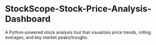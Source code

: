 # StockScope-Stock-Price-Analysis-Dashboard
A Python-powered stock analysis tool that visualizes price trends, rolling averages, and key market peaks/troughs.  
